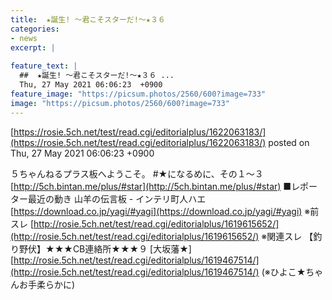 ```yaml
---
title:  ★誕生! 〜君こそスターだ!〜★３６  
categories:
- news
excerpt: |
  
feature_text: |
  ##  ★誕生! 〜君こそスターだ!〜★３６ ...
  Thu, 27 May 2021 06:06:23  +0900
feature_image: "https://picsum.photos/2560/600?image=733"
image: "https://picsum.photos/2560/600?image=733"
---
```


[https://rosie.5ch.net/test/read.cgi/editorialplus/1622063183/](https://rosie.5ch.net/test/read.cgi/editorialplus/1622063183/)
posted on Thu, 27 May 2021 06:06:23  +0900

<!--more-->

５ちゃんねるプラス板へようこそ。 #★になるめに、その１〜３ [http://5ch.bintan.me/plus/#star](http://5ch.bintan.me/plus/#star) ■レポーター最近の動き 山羊の伝言板 - インテリ町人ハエ [https://download.co.jp/yagi/#yagi](https://download.co.jp/yagi/#yagi) ※前スレ [http://rosie.5ch.net/test/read.cgi/editorialplus/1619615652/](http://rosie.5ch.net/test/read.cgi/editorialplus/1619615652/) ※関連スレ 【釣り野伏】★★★CB連絡所★★★９ [大坂藩★] [http://rosie.5ch.net/test/read.cgi/editorialplus/1619467514/](http://rosie.5ch.net/test/read.cgi/editorialplus/1619467514/) (※ひよこ★ちゃんお手柔らかに)
